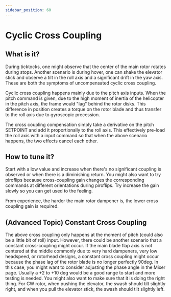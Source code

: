 ```yaml
---
sidebar_position: 60
---
```


# Cyclic Cross Coupling

## What is it?

During ticktocks, one might observe that the center of the main rotor rotates during stops. Another scenario is during hover, one can shake the elevator stick and observe a tilt in the roll axis and a significant drift in the yaw axis. These are both the symptoms of uncompensated cyclic cross coupling.

Cyclic cross coupling happens mainly due to the pitch axis inputs. When the pitch command is given, due to the high moment of inertia of the helicopter in the pitch axis, the frame would "lag" behind the rotor disks. This difference in position creates a torque on the rotor blade and thus transfer to the roll axis due to gyroscopic precession.

The cross coupling compensation simply take a derivative on the pitch SETPOINT and add it proportionally to the roll axis. This effectively pre-load the roll axis with a input command so that when the above scenario happens, the two effects cancel each other.

## How to tune it?

Start with a low value and increase when there's no significant coupling is observed or when there is a diminishing return. You might also want to try piroflips because cross-coupling gain changes the corresponding commands at different orientations during piroflips. Try increase the gain slowly so you can get used to the feeling.

From experience, the harder the main rotor dampener is, the lower cross coupling gain is required.

## (Advanced Topic) Constant Cross Coupling

The above cross coupling only happens at the moment of pitch (could also be a little bit of roll) input. However, there could be another scenario that a constant cross-coupling might occur. If the main blade flap axis is not centered at the middle commonly due to very hard dampeners, very low headspeed, or rotorhead designs, a constant cross coupling might occur because the phase lag of the rotor blade is no longer perfectly 90deg. In this case, you might want to consider adjusting the phase angle in the Mixer page. Usually a +2 to +10 deg would be a good range to start and more testing is needed. You might also want to make sure that it is doing the right thing. For CW rotor, when pushing the elevator, the swash should tilt slightly right, and when you pull the elevator stick, the swash should tilt slightly left.
